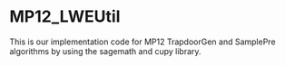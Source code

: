 # MP12_LWEUtil
This is our implementation code for MP12 TrapdoorGen and SamplePre algorithms by using the sagemath and cupy library.
